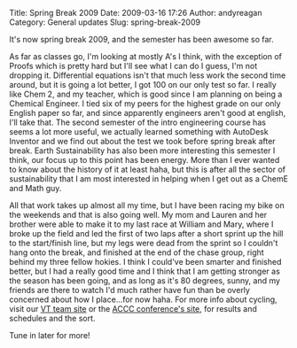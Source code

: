 Title: Spring Break 2009
Date: 2009-03-16 17:26
Author: andyreagan
Category: General updates
Slug: spring-break-2009

It's now spring break 2009, and the semester has been awesome so far.

As far as classes go, I'm looking at mostly A's I think, with the
exception of Proofs which is pretty hard but I'll see what I can do I
guess, I'm not dropping it. Differential equations isn't that much less
work the second time around, but it is going a lot better, I got 100 on
our only test so far. I really like Chem 2, and my teacher, which is
good since I am planning on being a Chemical Engineer. I tied six of my
peers for the highest grade on our only English paper so far, and since
apparently engineers aren't good at english, I'll take that. The second
semester of the intro engineering course has seems a lot more useful, we
actually learned something with AutoDesk Inventor and we find out about
the test we took before spring break after break. Earth Sustainability
has also been more interesting this semester I think, our focus up to
this point has been energy. More than I ever wanted to know about the
history of it at least haha, but this is after all the sector of
sustainability that I am most interested in helping when I get out as a
ChemE and Math guy.

All that work takes up almost all my time, but I have been racing my
bike on the weekends and that is also going well. My mom and Lauren and
her brother were able to make it to my last race at William and Mary,
where I broke up the field and led the first of two laps after a short
sprint up the hill to the start/finish line, but my legs were dead from
the sprint so I couldn't hang onto the break, and finished at the end of
the chase group, right behind my three fellow hokies. I think I could've
been smarter and finished better, but I had a really good time and I
think that I am getting stronger as the season has been going, and as
long as it's 80 degrees, sunny, and my friends are there to watch I'd
much rather have fun than be overly concerned about how I place...for
now haha. For more info about cycling, visit our [VT team
site](http://www.cycling.org.vt.edu/) or the [ACCC conference's
site](http://www.acccycling.org/), for results and schedules and the
sort.

Tune in later for more!
